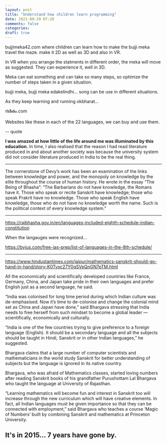 ```yaml
---
layout: post
title: "Understand how children learn programming"
date: 2021-09-29 07:20
comments: false
categories:
draft: true
---
```


bujjimeka42.com
where children can learn how to make the bujji meka travel the maze.
make it 2D as well as 3D and also in VR.

In VR when you arrange the statments in different order, the meka will move as suggested. They can experience it, well in 3D.

Meka can eat something and can take so many steps, so optimize the number of steps taken in a given situation.

bujji meka, bujji meka edakelindhi... song can be use in different situations.

As they keep learning and running okbharat...

గణితం.com

Websites like these in each of the 22 languages, we can buy and use them.


-- quote

**I was amazed at how little of the life around me was illuminated by this education.** In time, I also realised that the reason I had read literature produced in and about another society was because the university system did not consider literature produced in India to be the real thing.

----

The cornerstone of Devy’s work has been an examination of the links between knowledge and power, and the monopoly on knowledge by the elite throughout the course of human history. He wrote in the essay “The Being of Bhasha”: “The Barbarians do not have knowledge, the Romans have it. Those who speak or recite Sanskrit have knowledge; those who speak Prakrit have no knowledge. Those who speak English have knowledge, those who do not have no knowledge worth the name. Such is the political context of every knowledge system.”

---

https://rajbhasha.gov.in/en/languages-included-eighth-schedule-indian-constitution

When the langauges were recognized...

https://byjus.com/free-ias-prep/list-of-languages-in-the-8th-schedule/

----

https://www.hindustantimes.com/jaipur/mathematics-sanskrit-should-go-hand-in-hand/story-K0Tvxc27Y0qSVeQnGN7pTM.html

All the economically and scientifically developed countries like France, Germany, China, and Japan take pride in their own languages and prefer English just as a second language, he said.

“India was colonised for long time period during which Indian culture was de-emphasised. Now it’s time to de-colonise and change the colonial mind set as China and Japan have done,” said Bhargava stressing that India needs to free herself from such mindset to become a global leader — scientifically, economically and culturally.



“India is one of the few countries trying to give preference to a foreign language (English). It should be a secondary language and all the subjects should be taught in Hindi, Sanskrit or in other Indian languages,” he suggested.

Bhargava claims that a large number of computer scientists and mathematicians in the world study Sanskrit for better understanding of subjects but the language is ignored in its native country.

Bhargava, who was afraid of Mathematics classes, started loving numbers after reading Sanskrit books of his grandfather Purushottam Lal Bhargava who taught the language at University of Rajasthan.

“Learning mathematics will become fun and interest in Sanskrit too will increase through the new curriculum which will have creative elements. In fact, all Indian languages must be given importance so that they can be connected with employment,” said Bhargava who teaches a course ‘Magic of Numbers’ built by combining Sanskrit and mathematics at Princeton University.

It's in 2015... 7 years have gone by.
---